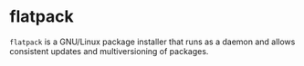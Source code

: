 # flatpack

`flatpack` is a GNU/Linux package installer that runs as a daemon and allows consistent updates and multiversioning of packages.
